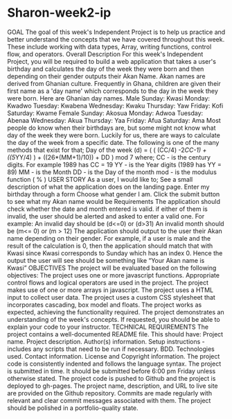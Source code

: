 # Sharon-week2-ip
GOAL The goal of this week's Independent Project is to help us practice and better understand the concepts that we have covered throughout this week. These include working with data types, Array, writing functions, control flow, and operators.  Overall Description For this week's Independent Project, you will be required to build a web application that takes a user's birthday and calculates the day of the week they were born and then depending on their gender outputs their Akan Name.   Akan names are derived from Ghanian culture. Frequently in Ghana, children are given their first name as a 'day name' which corresponds to the day in the week they were born. Here are Ghanian day names.  Male Sunday: Kwasi  Monday: Kwadwo  Tuesday: Kwabena  Wednesday: Kwaku  Thursday:  Yaw  Friday: Kofi  Saturday: Kwame  Female Sunday: Akosua  Monday: Adwoa  Tuesday: Abenaa  Wednesday: Akua  Thursday:  Yaa  Friday: Afua  Saturday: Ama  Most people do know when their birthdays are, but some might not know what day of the week they were born. Luckily for us, there are ways to calculate the day of the week from a specific date. The following is one of the many methods that exist for that;  Day of the week (d) = ( ( (CC/4) -2*CC-1) + ((5*YY/4) ) + ((26*(MM+1)/10)) + DD ) mod 7   where;   CC - is the century digits. For example 1989 has CC = 19   YY - is the Year digits (1989 has YY = 89)   MM -  is the Month   DD - is the Day of the month    mod - is the modulus function ( % )  USER STORY  As a user, I would like to;  See a  small description of what the application does on the landing page. Enter my birthday through a form  Choose what gender I am. Click the submit button to see what my Akan name would be Requirements  The application should check whether the date and month entered is valid. if either of them is invalid,  the user should be alerted and asked to enter a valid one. For example:         An invalid day should be (d&lt;=0) or (d>31)          An invalid month should be (m&lt;= 0) or (m > 12)    The application should output to the user their Akan name depending on their gender. For example, if a user is male and the result of the calculation is 0, then the application should match that with Kwasi since Kwasi corresponds to Sunday which has an index 0. Hence the output the user will see should be something like “Your Akan name is Kwasi” OBJECTIVES  The project will be evaluated based on the following objectives:  The project uses one or more javascript functions. Appropriate control flows and logical operators are used in the project. The project makes use of one or more arrays in javascript. The project uses a  HTML input to collect user data. The project uses a custom CSS stylesheet that incorporates cascading, box model and floats. The project works as expected, achieving the functionality required. The project demonstrates an understanding of the week's concepts. If requested, you should be able to explain your code to your instructor. TECHNICAL REQUIREMENTS The project contains a well-documented README file. This should have:  Project name. Project description. Author(s) information. Setup instructions - includes any scripts that need to be run if necessary. BDD. Technologies used. Contact information. License and Copyright information. The project code is consistently indented and follows the language syntax. The project is submitted in time. It should be submitted before 6:00 pm Friday unless otherwise stated. The project code is pushed to Github and the project is deployed to gh-pages. The project name, description, and URL to live site are provided on the Github repository. Commits are made regularly with relevant and clear commit messages associated with them. The project should be polished in a portfolio-quality state.
